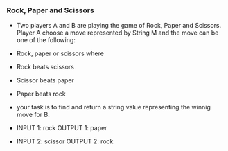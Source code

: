 ### Rock, Paper and Scissors

- Two players A and B are playing the game of Rock, Paper and Scissors. Player A choose a move represented by String M and the move can be one of the following:

- Rock, paper or scissors where

- Rock beats scissors
- Scissor beats paper
- Paper beats rock

- your task is to find and return a string value representing the winnig move for B.

- INPUT 1: rock OUTPUT 1: paper

- INPUT 2: scissor OUTPUT 2: rock


